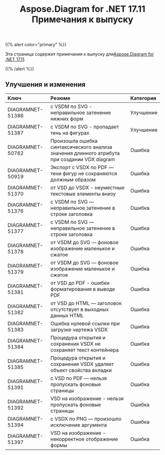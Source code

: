 ﻿---
title: Aspose.Diagram for .NET 17.11 Примечания к выпуску
type: docs
weight: 20
url: /ru/net/aspose-diagram-for-net-17-11-release-notes/
---
{{% alert color="primary" %}} 

 Эта страница содержит примечания к выпуску для[Aspose.Diagram for .NET 17.11](https://www.nuget.org/packages/Aspose.Diagram/17.11.0).

{{% /alert %}} 
## **Улучшения и изменения**

|**Ключ**|**Резюме**|**Категория**|
|:- |:- |:- |
|DIAGRAMNET-51386|с VSDM по SVG - неправильное затенение нижних форм|Улучшение|
|DIAGRAMNET-51387|с VSDM по SVG - пропадает тень на фигурах|Улучшение|
|DIAGRAMNET-50762|Произошла ошибка синтаксического анализа значения длинного атрибута при создании VDX diagram|Ошибка|
|DIAGRAMNET-50919|Экспорт с VSDX по PDF — тени фигур не сохраняются должным образом|Ошибка|
|DIAGRAMNET-51370|от VSD до VSDX - неуместные текстовые элементы внизу|Ошибка|
|DIAGRAMNET-51376|с VSDM по SVG — неправильное затенение в строке заголовка|Ошибка|
|DIAGRAMNET-51377|с VSDM по SVG — неправильное затенение в строке заголовка|Ошибка|
|DIAGRAMNET-51378|от VSDM до SVG — фоновое изображение маленькое и сжатое|Ошибка|
|DIAGRAMNET-51379|от VSDM до SVG — фоновое изображение маленькое и сжатое|Ошибка|
|DIAGRAMNET-51381|от VSD до PDF - ошибки форматирования в выводе PDF|Ошибка|
|DIAGRAMNET-51382|от VSD до HTML — заголовок отсутствует в выходных данных HTML|Ошибка|
|DIAGRAMNET-51383|Ошибка нулевой ссылки при загрузке чертежа VSDX|Ошибка|
|DIAGRAMNET-51384|Процедура открытия и сохранения VSDX не сохраняет текст контейнера|Ошибка|
|DIAGRAMNET-51385|Процедура открытия и сохранения VSDX удаляет объект свойства вкладки|Ошибка|
|DIAGRAMNET-51391|с VSD по PDF — нельзя пропускать фоновые страницы|Ошибка|
|DIAGRAMNET-51392|VSD на изображение - нельзя пропускать фоновые страницы|Ошибка|
|DIAGRAMNET-51394|с VSDX по PNG — произошло исключение аргумента|Ошибка|
|DIAGRAMNET-51397|VSD на изображение - некорректное отображение формы|Ошибка|


